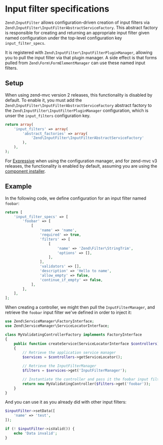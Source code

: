 # Input filter specifications

`Zend\InputFilter` allows configuration-driven creation of input filters via
`Zend\InputFilter\InputFilterAbstractServiceFactory`. This abstract factory is
responsible for creating and returning an appropriate input filter given named
configuration under the top-level configuration key `input_filter_specs`.

It is registered with `Zend\InputFilter\InputFilterPluginManager`, allowing you
to pull the input filter via that plugin manager. A side effect is that forms
pulled from `Zend\Form\FormElementManager` can use these named input filters.

## Setup

When using zend-mvc version 2 releases, this functionality is disabled by
default.  To enable it, you must add the
`Zend\InputFilter\InputFilterAbstractServiceFactory` abstract factory to the
`Zend\InputFilter\InputFilterPluginManager` configuration, which is unser the
`input_filters` configuration key.

```php
return array(
    'input_filters' => array(
        'abstract_factories' => array(
            'Zend\InputFilter\InputFilterAbstractServiceFactory'
        ),
    ),
);
```

For [Expressive](https://zendframework.github.io/zend-expressive/) when using
the configuration manager, and for zend-mvc v3 releases, the functionality is
enabled by default, assuming you are using the
[component installer](https://zendframework.github.io/zend-component-installer/).

## Example

In the following code, we define configuration for an input filter named `foobar`:

```php
return [
    'input_filter_specs' => [
        'foobar' => [
            [
                'name' => 'name',
                'required' => true,
                'filters' => [
                    [
                        'name' => 'Zend\Filter\StringTrim',
                        'options' => [],
                    ],
                ],
                'validators' => [],
                'description' => 'Hello to name',
                'allow_empty' => false,
                'continue_if_empty' => false,
            ],
        ],
    ],
];
```

When creating a controller, we might then pull the `InputFilterManager`, and
retrieve the `foobar` input filter we've defined in order to inject it:

```php
use Zend\ServiceManager\FactoryInterface;
use Zend\ServiceManager\ServiceLocatorInterface;

class MyValidatingControllerFactory implements FactoryInterface
{
    public function createService(ServiceLocatorInterface $controllers)
    {
        // Retrieve the application service manager
        $services = $controllers->getServiceLocator();

        // Retrieve the InputFilterManager
        $filters = $services->get('InputFilterManager');

        // Instantiate the controller and pass it the foobar input filter
        return new MyValidatingController($filters->get('foobar'));
    }
}
```

And you can use it as you already did with other input filters:

```php
$inputFilter->setData([
    'name' => 'test',
]);

if (! $inputFilter->isValid()) {
    echo 'Data invalid';
}
```
